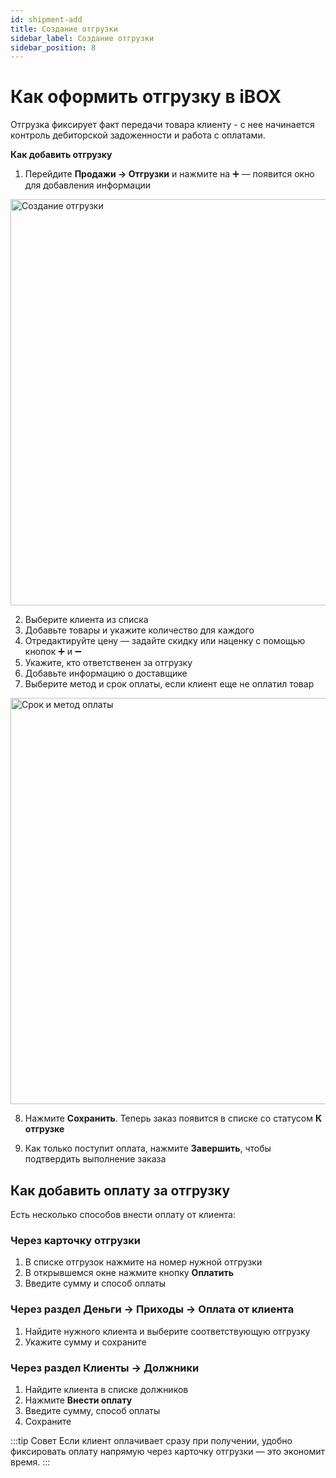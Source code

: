 ```yaml
---
id: shipment-add
title: Создание отгрузки
sidebar_label: Создание отгрузки
sidebar_position: 8
---
```

# Как оформить отгрузку в iBOX
Отгрузка фиксирует факт передачи товара клиенту - с нее начинается контроль дебиторской задоженности и работа с оплатами.

**Как добавить отгрузку**

1. Перейдите **Продажи → Отгрузки** и нажмите на ➕ — появится окно для добавления информации 
<img src="/img/knowledge/clients/shipment1.png" alt="Создание отгрузки" width="650" />

2. Выберите клиента из списка
3. Добавьте товары и укажите количество для каждого
4. Отредактируйте цену — задайте скидку или наценку с помощью кнопок ➕ и ➖
5. Укажите, кто ответственен за отгрузку
6. Добавьте информацию о доставщике
7. Выберите метод и срок оплаты, если клиент еще не оплатил товар

<img src="/img/knowledge/clients/shipment2.png" alt="Срок и метод оплаты" width="650" />

8. Нажмите **Сохранить**. Теперь заказ появится в списке со статусом **К отгрузке**

9. Как только поступит оплата, нажмите **Завершить**, чтобы подтвердить выполнение заказа

## Как добавить оплату за отгрузку
Есть несколько способов внести оплату от клиента:

### Через карточку отгрузки 
1. В списке отгрузок нажмите на номер нужной отгрузки
2. В открывшемся окне нажмите кнопку **Оплатить**
3. Введите сумму и способ оплаты

### Через раздел Деньги → Приходы → Оплата от клиента
1. Найдите нужного клиента и выберите соответствующую отгрузку
2. Укажите сумму и сохраните

### Через раздел Клиенты → Должники
1. Найдите клиента в списке должников
2. Нажмите **Внести оплату**
3. Введите сумму, способ оплаты 
4. Сохраните

:::tip Совет
 Если клиент оплачивает сразу при получении, удобно фиксировать оплату напрямую через карточку отгрузки — это экономит время.
 :::